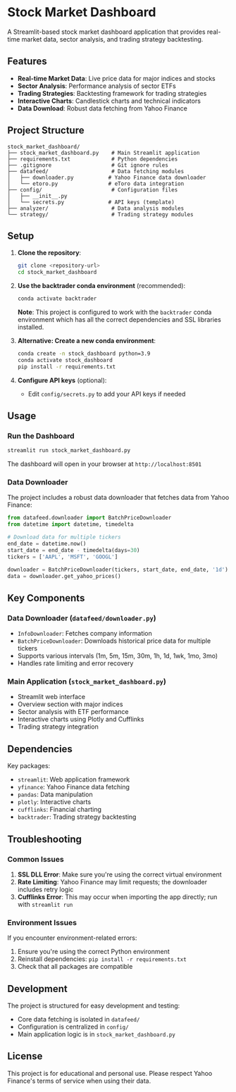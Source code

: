 # Stock Market Dashboard

A Streamlit-based stock market dashboard application that provides real-time market data, sector analysis, and trading strategy backtesting.

## Features

- **Real-time Market Data**: Live price data for major indices and stocks
- **Sector Analysis**: Performance analysis of sector ETFs
- **Trading Strategies**: Backtesting framework for trading strategies
- **Interactive Charts**: Candlestick charts and technical indicators
- **Data Download**: Robust data fetching from Yahoo Finance

## Project Structure

```
stock_market_dashboard/
├── stock_market_dashboard.py    # Main Streamlit application
├── requirements.txt             # Python dependencies
├── .gitignore                   # Git ignore rules
├── datafeed/                    # Data fetching modules
│   ├── downloader.py           # Yahoo Finance data downloader
│   └── etoro.py                # eToro data integration
├── config/                      # Configuration files
│   ├── __init__.py
│   └── secrets.py              # API keys (template)
├── analyzer/                    # Data analysis modules
└── strategy/                    # Trading strategy modules
```

## Setup

1. **Clone the repository**:
   ```bash
   git clone <repository-url>
   cd stock_market_dashboard
   ```

2. **Use the backtrader conda environment** (recommended):
   ```bash
   conda activate backtrader
   ```

   **Note**: This project is configured to work with the `backtrader` conda environment which has all the correct dependencies and SSL libraries installed.

3. **Alternative: Create a new conda environment**:
   ```bash
   conda create -n stock_dashboard python=3.9
   conda activate stock_dashboard
   pip install -r requirements.txt
   ```

4. **Configure API keys** (optional):
   - Edit `config/secrets.py` to add your API keys if needed

## Usage

### Run the Dashboard

```bash
streamlit run stock_market_dashboard.py
```

The dashboard will open in your browser at `http://localhost:8501`

### Data Downloader

The project includes a robust data downloader that fetches data from Yahoo Finance:

```python
from datafeed.downloader import BatchPriceDownloader
from datetime import datetime, timedelta

# Download data for multiple tickers
end_date = datetime.now()
start_date = end_date - timedelta(days=30)
tickers = ['AAPL', 'MSFT', 'GOOGL']

downloader = BatchPriceDownloader(tickers, start_date, end_date, '1d')
data = downloader.get_yahoo_prices()
```

## Key Components

### Data Downloader (`datafeed/downloader.py`)

- `InfoDownloader`: Fetches company information
- `BatchPriceDownloader`: Downloads historical price data for multiple tickers
- Supports various intervals (1m, 5m, 15m, 30m, 1h, 1d, 1wk, 1mo, 3mo)
- Handles rate limiting and error recovery

### Main Application (`stock_market_dashboard.py`)

- Streamlit web interface
- Overview section with major indices
- Sector analysis with ETF performance
- Interactive charts using Plotly and Cufflinks
- Trading strategy integration

## Dependencies

Key packages:
- `streamlit`: Web application framework
- `yfinance`: Yahoo Finance data fetching
- `pandas`: Data manipulation
- `plotly`: Interactive charts
- `cufflinks`: Financial charting
- `backtrader`: Trading strategy backtesting

## Troubleshooting

### Common Issues

1. **SSL DLL Error**: Make sure you're using the correct virtual environment
2. **Rate Limiting**: Yahoo Finance may limit requests; the downloader includes retry logic
3. **Cufflinks Error**: This may occur when importing the app directly; run with `streamlit run`

### Environment Issues

If you encounter environment-related errors:
1. Ensure you're using the correct Python environment
2. Reinstall dependencies: `pip install -r requirements.txt`
3. Check that all packages are compatible

## Development

The project is structured for easy development and testing:

- Core data fetching is isolated in `datafeed/`
- Configuration is centralized in `config/`
- Main application logic is in `stock_market_dashboard.py`

## License

This project is for educational and personal use. Please respect Yahoo Finance's terms of service when using their data.

